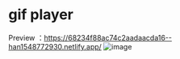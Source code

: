 # gif player
Preview ：https://68234f88ac74c2aadaacda16--han1548772930.netlify.app/
![image](https://github.com/user-attachments/assets/9a412180-f48a-4117-be83-945c6390d9fb)

